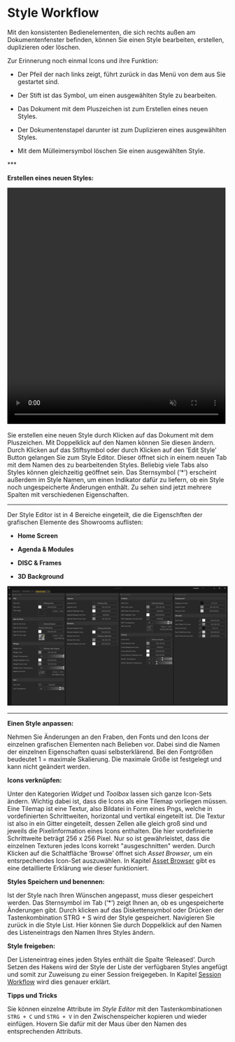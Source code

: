 # Style Workflow


Mit den konsistenten Bedienelementen, die sich rechts außen am Dokumentenfenster befinden, können Sie einen Style bearbeiten, erstellen, duplizieren oder löschen. 

Zur Erinnerung noch einmal Icons und ihre Funktion: 
<ul>
<li>Der Pfeil der nach links zeigt, führt zurück in das Menü von dem aus Sie gestartet sind. </p></li>
</p>
<li>Der Stift ist das Symbol, um einen ausgewählten Style zu bearbeiten. </p></li>
</p>
<li>Das Dokument mit dem Pluszeichen ist zum Erstellen eines neuen Styles. </p></li>
</p>
<li>Der Dokumentenstapel darunter ist zum Duplizieren eines ausgewählten Styles. </p></li>
</p>
<li>Mit dem Mülleimersymbol löschen Sie einen ausgewählten Style. </p></li>
</ul>
***
 

**Erstellen eines neuen Styles:**  
<!---
![StyleList](img/Manager/Gifs/Style_Create.gif)
-->
<video width="99%" height="540" autoplay loop muted markdown="1">
    <source src="img/Manager/Gifs/Style_Create.webm" type="video/webm" markdown="1">
</video>

Sie erstellen eine neuen Style durch Klicken auf das Dokument mit dem Pluszeichen. Mit Doppelklick auf den Namen können Sie diesen ändern. Durch Klicken auf das Stiftsymbol oder durch Klicken auf den ‘Edit Style’ Button gelangen Sie zum Style Editor. Dieser öffnet sich in einem neuen Tab mit dem Namen des zu bearbeitenden Styles. Beliebig viele Tabs also Styles können gleichzeitig geöffnet sein. Das Sternsymbol (‘*’) erscheint außerdem im Style Namen, um einen Indikator dafür zu liefern, ob ein Style noch ungespeicherte Änderungen enthält. Zu sehen sind jetzt mehrere Spalten mit verschiedenen Eigenschaften.
 ***
Der Style Editor ist in 4 Bereiche eingeteilt, die die Eigenschften der grafischen Elemente des Showrooms auflisten:
<ul>
<li> <b>Home Screen</b></p></li>
</p>
<li> <b>Agenda & Modules</b></p></li>
</p>
<li> <b>DISC & Frames</b></p></li>
</p>
<li> <b>3D Background</b></p></li>
</ul>

![Placeholder](img/Manager/Style_Editor.PNG)

***

**Einen Style anpassen:** 

Nehmen Sie Änderungen an den Fraben, den Fonts und den Icons der einzelnen grafischen Elementen nach Belieben vor. Dabei sind die Namen der einzelnen Eigenschaften quasi selbsterklärend. Bei den Fontgrößen beudeutet 1 = maximale Skalierung. Die maximale Größe ist festgelegt und kann nicht geändert werden.

**Icons verknüpfen:** 

Unter den Kategorien *Widget* und *Toolbox* lassen sich ganze Icon-Sets ändern.
Wichtig dabei ist, dass die Icons als eine Tilemap vorliegen müssen. Eine Tilemap ist eine Textur, also Bildatei in Form eines Pngs, welche in vordefinierten Schrittweiten, horizontal und vertikal eingeteilt ist. Die Textur ist also in ein Gitter eingeteilt, dessen Zellen alle gleich groß sind und jeweils die Pixelinformation eines Icons enthalten. Die hier vordefinierte Schrittweite beträgt 256 x 256 Pixel. Nur so ist gewährleistet, dass die einzelnen Texturen jedes Icons korrekt "ausgeschnitten" werden. 
Durch Klicken auf die Schaltfläche ‘Browse’ öffnet sich *Asset Browser*, um ein entsrpechendes Icon-Set auszuwählen. In Kapitel [Asset Browser](050_assetbrowser.md) gibt es eine detaillierte Erklärung wie dieser funktioniert. 


**Styles Speichern und benennen:** 

Ist der Style nach Ihren Wünschen angepasst, muss dieser gespeichert werden. Das Sternsymbol im Tab (‘*’) zeigt Ihnen an, ob es ungespeicherte Änderungen gibt. Durch klicken auf das Diskettensymbol oder Drücken der Tastenkombination STRG + S wird der Style gespeichert. Navigieren Sie zurück in die Style List. Hier können Sie durch Doppelklick auf den Namen des Listeneintrags den Namen Ihres Styles ändern.

**Style freigeben:** 

Der Listeneintrag eines jeden Styles enthält die Spalte ‘Released’. Durch Setzen des Hakens wird der Style der Liste der verfügbaren Styles angefügt und somit zur Zuweisung zu einer Session freigegeben. In Kapitel [Session Workflow](051_sessionworkflow.md) wird dies genauer erklärt.  


**Tipps und Tricks**

Sie können einzelne Attribute im *Style Editor* mit den Tastenkombinationen `STRG + C` und `STRG + V` in den Zwischenspeicher kopieren und wieder einfügen. Hovern Sie dafür mit der Maus über den Namen des entsprechenden Attributs.

